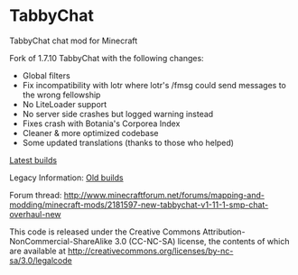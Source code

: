 TabbyChat
=========
TabbyChat chat mod for Minecraft

Fork of 1.7.10 TabbyChat with the following changes:
- Global filters
- Fix incompatibility with lotr where lotr's /fmsg could send messages to the wrong fellowship
- No LiteLoader support
- No server side crashes but logged warning instead
- Fixes crash with Botania's Corporea Index
- Cleaner & more optimized codebase
- Some updated translations (thanks to those who helped)

[Latest builds](https://github.com/mist475/tabbychat/releases)

Legacy Information:
[Old builds](https://drone.io/github.com/killjoy1221/tabbychat/files)

Forum thread: http://www.minecraftforum.net/forums/mapping-and-modding/minecraft-mods/2181597-new-tabbychat-v1-11-1-smp-chat-overhaul-new

This code is released under the Creative Commons Attribution-NonCommercial-ShareAlike 3.0 (CC-NC-SA) license, the contents of which are available at http://creativecommons.org/licenses/by-nc-sa/3.0/legalcode
